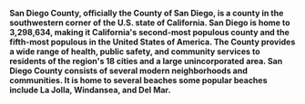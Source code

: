 **San Diego County, officially the County of San Diego, is a county in the southwestern corner of the U.S. state of California. San Diego is home to 3,298,634, making it California's second-most populous county and the fifth-most populous in the United States of America. The County provides a wide range of health, public safety, and community services to residents of the region's 18 cities and a large unincorporated area. San Diego County consists of several modern neighborhoods and communities. It is home to several beaches some popular beaches include La Jolla, Windansea, and Del Mar.** 

<style>

@charset "UTF-8";


#SLIDE_BG {
    width: 100%;
    height: 100vh;
    background-position: center center;
    background-size: cover; 
    background-repeat: no-repeat; 
    backface-visibility: hidden;
    animation: slideBg 20s linear infinite 0s;
    animation-timing-function: ease-in-out;
    background-image: url('/lajolla.jpg');
}

@keyframes slideBg {
    0% {
        background-image: url('/lajolla.jpg'); 

    }
    10% {
        background-image: url('/balboapark.jpg'); 

    }
    20% {
        background-image: url('/padrespark.jpg'); 

    }
    30% {
        background-image: url('/pier.jpg'); 

    }
    40% {
        background-image: url('/belmont.jpeg');
    }
    50% {
        background-image: url('/airandspace.jpeg');
    }
    60% {
        background-image: url('/cliffs.jpeg');
    }
    70% {
        background-image: url('/seaport.jpeg');
    }
    80% {
        background-image: url('/gaslampquarter.jpg'); 

    }
    90% {
        background-image: url('/italy.jpeg');
    }
    100% {
        background-image: url('/sdzoo.jpeg');
    }
}

</style>

<html>
<head>
<meta charset="UTF-8">
</head>
</html>

